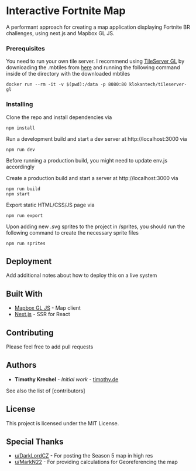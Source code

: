 # Interactive Fortnite Map

A performant approach for creating a map application displaying Fortnite BR challenges, using next.js and Mapbox GL JS.

### Prerequisites

You need to run your own tile server. I recommend using [TileServer GL](https://github.com/klokantech/tileserver-gl) by downloading the .mbtiles from [here](https://drive.google.com/file/d/1Dvo833erO_pnGmjUm4EzLhHk_0stfCF6/view?usp=sharing) and running the following command inside of the directory with the downloaded mbtiles
```
docker run --rm -it -v $(pwd):/data -p 8080:80 klokantech/tileserver-gl
```

### Installing

Clone the repo and install dependencies via

```
npm install
```

Run a development build and start a dev server at http://localhost:3000 via

```
npm run dev
```

Before running a production build, you might need to update env.js accordingly

Create a production build and start a server at http://localhost:3000 via

```
npm run build
npm start
```

Export static HTML/CSS/JS page via

```
npm run export
```


Upon adding new .svg sprites to the project in /sprites, you should run the following command to create the necessary sprite files

```
npm run sprites
```


## Deployment

Add additional notes about how to deploy this on a live system

## Built With

* [Mapbox GL JS](https://github.com/mapbox/mapbox-gl-js) - Map client
* [Next.js](https://github.com/zeit/next.js) - SSR for React

## Contributing

Please feel free to add pull requests


## Authors

* **Timothy Krechel** - *Initial work* - [timothy.de](https://www.timothy.de)

See also the list of [contributors]

## License

This project is licensed under the MIT License.

## Special Thanks

* [u/DarkLordCZ](https://www.reddit.com/user/DarkLordCZ) - For posting the Season 5 map in high res
* [u/MarkN22](https://www.reddit.com/r/FortNiteBR/comments/88ktnr/i_calculated_how_big_the_map_was_in_fortnite/) - For providing calculations for Georeferencing the map
